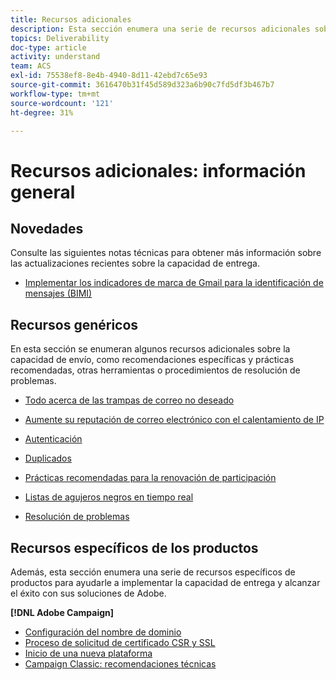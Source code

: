 ```yaml
---
title: Recursos adicionales
description: Esta sección enumera una serie de recursos adicionales sobre la capacidad de entrega.
topics: Deliverability
doc-type: article
activity: understand
team: ACS
exl-id: 75538ef8-8e4b-4940-8d11-42ebd7c65e93
source-git-commit: 3616470b31f45d589d323a6b90c7fd5df3b467b7
workflow-type: tm+mt
source-wordcount: '121'
ht-degree: 31%

---
```


# Recursos adicionales: información general

## Novedades

Consulte las siguientes notas técnicas para obtener más información sobre las actualizaciones recientes sobre la capacidad de entrega.

* [Implementar los indicadores de marca de Gmail para la identificación de mensajes (BIMI)](../technotes/implement-bimi.md)

## Recursos genéricos

En esta sección se enumeran algunos recursos adicionales sobre la capacidad de envío, como recomendaciones específicas y prácticas recomendadas, otras herramientas o procedimientos de resolución de problemas.

* [Todo acerca de las trampas de correo no deseado](../../help/additional-resources/all-about-spam-traps.md)
* [Aumente su reputación de correo electrónico con el calentamiento de IP](../../help/additional-resources/increase-reputation-with-ip-warming.md)
* [Autenticación](../../help/additional-resources/authentication.md)
* [Duplicados](../../help/additional-resources/duplicates.md)
* [Prácticas recomendadas para la renovación de participación](../../help/additional-resources/re-engagement.md)
* [Listas de agujeros negros en tiempo real](../../help/additional-resources/blocklist-databases.md)
* [Resolución de problemas](../../help/additional-resources/troubleshooting.md)

  <!--
    [IP Certification](../../help/additional-resources/ip-certification.md)
    [Third-party monitoring tools](../../help/additional-resources/third-party-monitoring-tools.md)-->

## Recursos específicos de los productos

Además, esta sección enumera una serie de recursos específicos de productos para ayudarle a implementar la capacidad de entrega y alcanzar el éxito con sus soluciones de Adobe.

**[!DNL Adobe Campaign]**

* [Configuración del nombre de dominio](../../help/additional-resources/ac-domain-name-setup.md)
* [Proceso de solicitud de certificado CSR y SSL](../../help/additional-resources/ac-ssl-certificate-request.md)
* [Inicio de una nueva plataforma](../../help/additional-resources/ac-starting-new-platform.md)
* [Campaign Classic: recomendaciones técnicas](../../help/additional-resources/acc-technical-recommendations.md)
